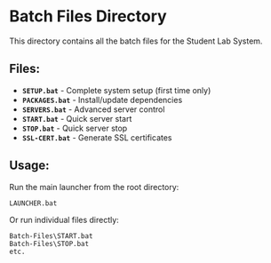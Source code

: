 # Batch Files Directory

This directory contains all the batch files for the Student Lab System.

## Files:

- **`SETUP.bat`** - Complete system setup (first time only)
- **`PACKAGES.bat`** - Install/update dependencies
- **`SERVERS.bat`** - Advanced server control
- **`START.bat`** - Quick server start
- **`STOP.bat`** - Quick server stop
- **`SSL-CERT.bat`** - Generate SSL certificates

## Usage:

Run the main launcher from the root directory:
```
LAUNCHER.bat
```

Or run individual files directly:
```
Batch-Files\START.bat
Batch-Files\STOP.bat
etc.
```
